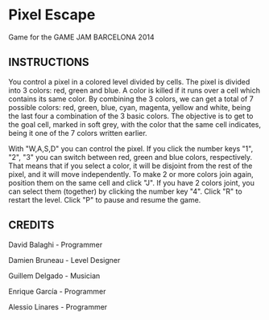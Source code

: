 Pixel Escape
===========

Game for the GAME JAM BARCELONA 2014

INSTRUCTIONS
------------
You control a pixel in a colored level divided by cells. The pixel is divided into 3 colors: red, green and blue. A color is killed if it runs over a cell which contains its same color. By combining the 3 colors, we can get a total of 7 possible colors: red, green, blue, cyan, magenta, yellow and white, being the last four a combination of the 3 basic colors. The objective is to get to the goal cell, marked in soft grey, with the color that the same cell indicates, being it one of the 7 colors written earlier.

With "W,A,S,D" you can control the pixel. If you click the number keys "1", "2", "3" you can switch between red, green and blue colors, respectively. That means that if you select a color, it will be disjoint from the rest of the pixel, and it will move independently.
To make 2 or more colors join again, position them on the same cell and click "J". If you have 2 colors joint, you can select them (together) by clicking the number key "4".
Click "R" to restart the level. Click "P" to pause and resume the game.



CREDITS
-------
David Balaghi - Programmer

Damien Bruneau - Level Designer

Guillem Delgado - Musician

Enrique García - Programmer

Alessio Linares - Programmer
